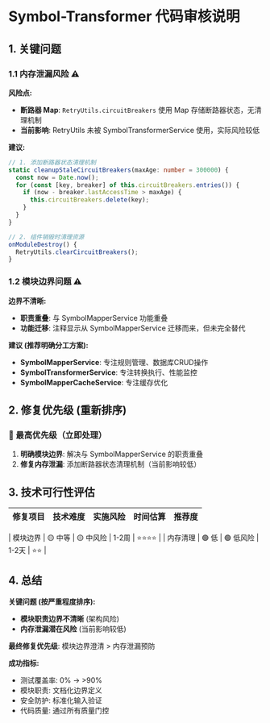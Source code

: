 # Symbol-Transformer 代码审核说明

## 1. 关键问题




### 1.1 内存泄漏风险 ⚠️

**风险点:**
- **断路器 Map**: `RetryUtils.circuitBreakers` 使用 Map 存储断路器状态，无清理机制
- **当前影响**: RetryUtils 未被 SymbolTransformerService 使用，实际风险较低

**建议:**
```typescript
// 1. 添加断路器状态清理机制
static cleanupStaleCircuitBreakers(maxAge: number = 300000) {
  const now = Date.now();
  for (const [key, breaker] of this.circuitBreakers.entries()) {
    if (now - breaker.lastAccessTime > maxAge) {
      this.circuitBreakers.delete(key);
    }
  }
}

// 2. 组件销毁时清理资源
onModuleDestroy() {
  RetryUtils.clearCircuitBreakers();
}
```

### 1.2 模块边界问题 ⚠️

**边界不清晰:**
- **职责重叠**: 与 SymbolMapperService 功能重叠
- **功能迁移**: 注释显示从 SymbolMapperService 迁移而来，但未完全替代

**建议 (推荐明确分工方案):**
- **SymbolMapperService**: 专注规则管理、数据库CRUD操作
- **SymbolTransformerService**: 专注转换执行、性能监控
- **SymbolMapperCacheService**: 专注缓存优化

## 2. 修复优先级 (重新排序)

### 🔴 最高优先级（立即处理）

1. **明确模块边界**: 解决与 SymbolMapperService 的职责重叠
4. **修复内存泄漏**: 添加断路器状态清理机制（当前影响较低）

## 3. 技术可行性评估

| 修复项目 | 技术难度 | 实施风险 | 时间估算 | 推荐度 |
|---------|---------|---------|---------|-------|

| 模块边界 | 🟡 中等 | 🟡 中风险 | 1-2周 | ⭐⭐⭐⭐ |
| 内存清理 | 🟢 低 | 🟢 低风险 | 1-2天 | ⭐⭐ |

## 4. 总结

**关键问题 (按严重程度排序):**

- **模块职责边界不清晰** (架构风险)
- **内存泄漏潜在风险** (当前影响较低)

**最终修复优先级**:  模块边界澄清 > 内存泄漏预防

**成功指标:**
- 测试覆盖率: 0% → >90%
- 模块职责: 文档化边界定义
- 安全防护: 标准化输入验证
- 代码质量: 通过所有质量门控